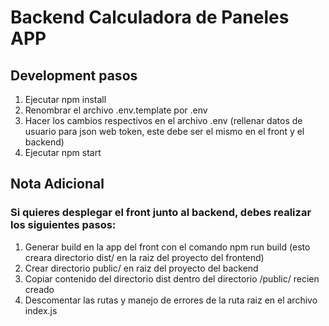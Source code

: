 # Backend Calculadora de Paneles APP

## Development pasos

1. Ejecutar npm install
2. Renombrar el archivo .env.template por .env
3. Hacer los cambios respectivos en el archivo .env (rellenar datos de usuario para json web token, este debe ser el mismo en el front y el backend)
4. Ejecutar npm start

## Nota Adicional

### Si quieres desplegar el front junto al backend, debes realizar los siguientes pasos:

1. Generar build en la app del front con el comando npm run build (esto creara directorio dist/ en la raiz del proyecto del frontend)
2. Crear directorio public/ en raiz del proyecto del backend
3. Copiar contenido del directorio dist dentro del directorio /public/ recien creado
4. Descomentar las rutas y manejo de errores de la ruta raiz en el archivo index.js
